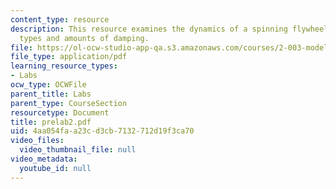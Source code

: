 ```yaml
---
content_type: resource
description: This resource examines the dynamics of a spinning flywheel, with differents
  types and amounts of damping.
file: https://ol-ocw-studio-app-qa.s3.amazonaws.com/courses/2-003-modeling-dynamics-and-control-i-spring-2005/4aa054faa23cd3cb7132712d19f3ca70_prelab2.pdf
file_type: application/pdf
learning_resource_types:
- Labs
ocw_type: OCWFile
parent_title: Labs
parent_type: CourseSection
resourcetype: Document
title: prelab2.pdf
uid: 4aa054fa-a23c-d3cb-7132-712d19f3ca70
video_files:
  video_thumbnail_file: null
video_metadata:
  youtube_id: null
---
```

